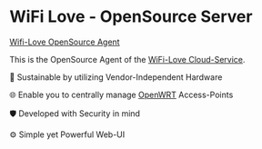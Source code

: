 # WiFi Love - OpenSource Server

[Wifi-Love OpenSource Agent](https://github.com/O-X-L/wifi-love-agent)

This is the OpenSource Agent of the [WiFi-Love Cloud-Service](https://wifi-love.com).

🌱 Sustainable by utilizing Vendor-Independent Hardware

🌐 Enable you to centrally manage [OpenWRT](https://openwrt.org/) Access-Points

🛡️ Developed with Security in mind

⚙️ Simple yet Powerful Web-UI
